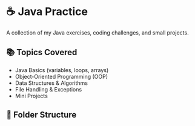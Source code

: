 # ☕ Java Practice

A collection of my Java exercises, coding challenges, and small projects.

## 📚 Topics Covered
- Java Basics (variables, loops, arrays)
- Object-Oriented Programming (OOP)
- Data Structures & Algorithms
- File Handling & Exceptions
- Mini Projects

## 🧩 Folder Structure
